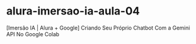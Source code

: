 # alura-imersao-ia-aula-04
[Imersão IA | Alura + Google] Criando Seu Próprio Chatbot Com a Gemini API No Google Colab
